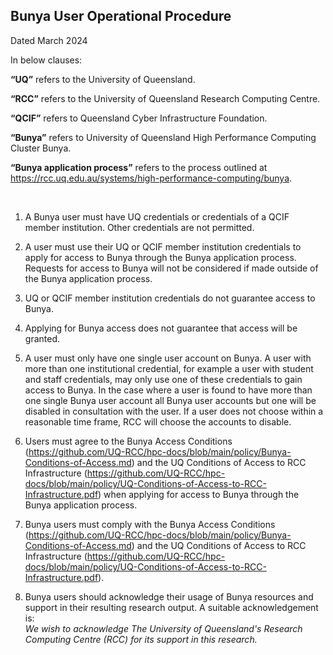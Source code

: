 ## Bunya User Operational Procedure 

Dated March 2024 

 

In below clauses:  

**“UQ”** refers to the University of Queensland. 

**“RCC”** refers to the University of Queensland Research Computing Centre.  

**“QCIF”** refers to Queensland Cyber Infrastructure Foundation.  

**“Bunya”** refers to University of Queensland High Performance Computing Cluster Bunya. 

**“Bunya application process”** refers to the process outlined at https://rcc.uq.edu.au/systems/high-performance-computing/bunya.

<br>


1) A Bunya user must have UQ credentials or credentials of a QCIF member institution. Other credentials are not permitted. 

2) A user must use their UQ or QCIF member institution credentials to apply for access to Bunya through the Bunya application process. Requests for access to Bunya will not be considered if made outside of the Bunya application process.  

3) UQ or QCIF member institution credentials do not guarantee access to Bunya. 

4) Applying for Bunya access does not guarantee that access will be granted. 

5) A user must only have one single user account on Bunya. A user with more than one institutional credential, for example a user with student and staff credentials, may only use one of these credentials to gain access to Bunya. In the case where a user is found to have more than one single Bunya user account all Bunya user accounts but one will be disabled in consultation with the user. If a user does not choose within a reasonable time frame, RCC will choose the accounts to disable.  

6) Users must agree to the Bunya Access Conditions (https://github.com/UQ-RCC/hpc-docs/blob/main/policy/Bunya-Conditions-of-Access.md) and the UQ Conditions of Access to RCC Infrastructure (https://github.com/UQ-RCC/hpc-docs/blob/main/policy/UQ-Conditions-of-Access-to-RCC-Infrastructure.pdf) when applying for access to Bunya through the Bunya application process. 

7) Bunya users must comply with the Bunya Access Conditions (https://github.com/UQ-RCC/hpc-docs/blob/main/policy/Bunya-Conditions-of-Access.md) and the UQ Conditions of Access to RCC Infrastructure (https://github.com/UQ-RCC/hpc-docs/blob/main/policy/UQ-Conditions-of-Access-to-RCC-Infrastructure.pdf).  

8) Bunya users should acknowledge their usage of Bunya resources and support in their resulting research output. A suitable acknowledgement is:<br>
*We wish to acknowledge The University of Queensland's Research Computing Centre (RCC) for its support in this research.*